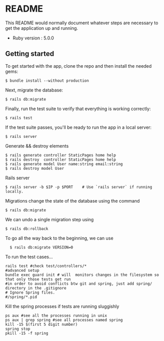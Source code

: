# README

This README would normally document whatever steps are necessary to get the
application up and running.

* Ruby version : 5.0.0


## Getting started

To get started with the app, clone the repo and then install the needed gems:

```
$ bundle install --without production
```

Next, migrate the database:

```
$ rails db:migrate
```

Finally, run the test suite to verify that everything is working correctly:

```
$ rails test
```

If the test suite passes, you'll be ready to run the app in a local server:

```
$ rails server
```

Generate && destroy elements
```
$ rails generate controller StaticPages home help
$ rails destroy  controller StaticPages home help
$ rails generate model User name:string email:string
$ rails destroy model User

```
Rails server
```
$ rails server -b $IP -p $PORT    # Use `rails server` if running locally.
```

Migrations change the state of the database using the command
```
$ rails db:migrate
```
We can undo a single migration step using
```
$ rails db:rollback
```
To go all the way back to the beginning, we can use
```
  $ rails db:migrate VERSION=0
```

To run the test cases...
```
rails test #check test/controllers/*
#advanced setup
bundle exec guard init # will  monitors changes in the filesystem so that only those tests get run
#in order to avoid conflicts btw git and spring, just add spring/ directory in the .gitignore
# Ignore Spring files.
#/spring/*.pid
```
Kill the spring processes if tests are running sluggishly

```
ps aux #see all the processes running in unix
ps aux | grep spring #see all processes named spring
kill -15 $(first 5 digit number)
spring stop
pkill -15 -f spring
```